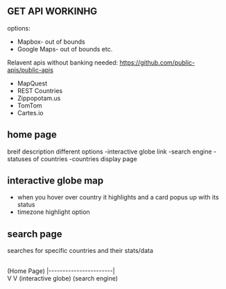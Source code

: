 ## GET API WORKINHG
options:
- Mapbox- out of bounds
- Google Maps- out of bounds
etc.

Relavent apis without banking needed:
https://github.com/public-apis/public-apis
- MapQuest
- REST Countries
- Zippopotam.us
- TomTom
- Cartes.io



## home page
breif description
different options
-interactive globe link
-search engine
    -statuses of countries
-countries display page



## interactive globe map
- when you hover over country it highlights and a card popus up with its status
- timezone highlight option



## search page
searches for specific countries and their stats/data



##

(Home Page)
    |-----------------------|   
    V                       V
(interactive globe)     (search engine)

